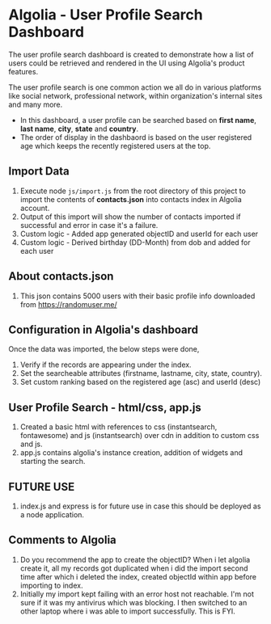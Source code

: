 # Algolia - User Profile Search Dashboard
The user profile search dashboard is created to demonstrate how a list of users could be retrieved and rendered in the UI using Algolia's product features.

The user profile search is one common action we all do in various platforms like social network, professional network, within organization's internal sites and many more.
- In this dashboard, a user profile can be searched based on **first name**, **last name**, **city**, **state** and **country**.
- The order of display in the dashbaord is based on the user registered age which keeps the recently registered users at the top.


## Import Data
1. Execute node `js/import.js` from the root directory of this project to import the contents of **contacts.json** into contacts index in Algolia account.
2. Output of this import will show the number of contacts imported if successful and error in case it's a failure.
3. Custom logic - Added app generated objectID and userId for each user
4. Custom logic - Derived birthday (DD-Month) from dob and added for each user


## About contacts.json
1. This json contains 5000 users with their basic profile info downloaded from https://randomuser.me/


## Configuration in Algolia's dashboard
Once the data was imported, the below steps were done,
1. Verify if the records are appearing under the index.
2. Set the searcheable attributes (firstname, lastname, city, state, country).
3. Set custom ranking based on the registered age (asc) and userId (desc)


## User Profile Search - html/css, app.js
1. Created a basic html with references to css (instantsearch, fontawesome) and js (instantsearch) over cdn in addition to custom css and js.
2. app.js contains algolia's instance creation, addition of widgets and starting the search.


## FUTURE USE
1. index.js and express is for future use in case this should be deployed as a node application.


## Comments to Algolia
1. Do you recommend the app to create the objectID? When i let algolia create it, all my records got duplicated when i did the import second time after which i deleted the index, created objectId within app before importing to index.
2. Initially my import kept failing with an error host not reachable. I'm not sure if it was my antivirus which was blocking. I then switched to an other laptop where i was able to import successfully. This is FYI.